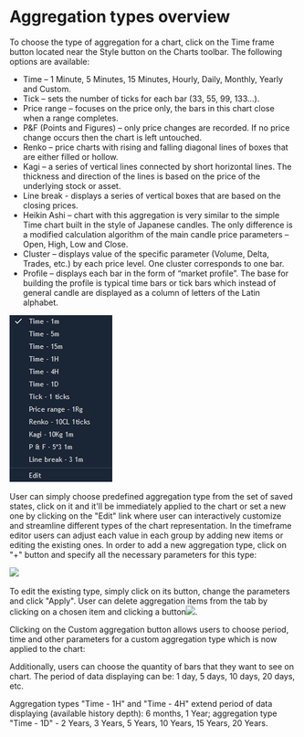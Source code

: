 # Aggregation types overview

To choose the type of aggregation for a chart, click on the Time frame button located near the Style button on the Charts toolbar. The following options are available:

* Time – 1 Minute, 5 Minutes, 15 Minutes, Hourly, Daily, Monthly, Yearly and Custom.
* Tick – sets the number of ticks for each bar \(33, 55, 99, 133...\).
* Price range – focuses on the price only, the bars in this chart close when a range completes.
* P&F \(Points and Figures\) – only price changes are recorded. If no price change occurs then the chart is left untouched.
* Renko – price charts with rising and falling diagonal lines of boxes that are either filled or hollow.
* Kagi – a series of vertical lines connected by short horizontal lines. The thickness and direction of the lines is based on the price of the underlying stock or asset.
* Line break - displays a series of vertical boxes that are based on the closing prices.
* Heikin Ashi – chart with this aggregation is very similar to the simple Time chart built in the style of Japanese candles. The only difference is a modified calculation algorithm of the main candle price parameters – Open, High, Low and Close.
* Cluster – displays value of the specific parameter \(Volume, Delta, Trades, etc.\) by each price level. One cluster corresponds to one bar.
* Profile – displays each bar in the form of “market profile”. The base for building the profile is typical time bars or tick bars which instead of general candle are displayed as a column of letters of the Latin alphabet.

![](../../../../.gitbook/assets/7%20%282%29.png)

User can simply choose predefined aggregation type from the set of saved states, click on it and it'll be immediately applied to the chart or set a new one by clicking on the "Edit" link where user can interactively customize and streamline different types of the chart representation. In the timeframe editor users can adjust each value in each group by adding new items or editing the existing ones. In order to add a new aggregation type, click on "+" button and specify all the necessary parameters for this type:

![](../../../../.gitbook/assets/8.png)

To edit the existing type, simply click on its button, change the parameters and click "Apply". User can delete aggregation items from the tab by clicking on a chosen item and clicking a button![](../../../../.gitbook/assets/9.png).

Clicking on the Custom aggregation button allows users to choose period, time and other parameters for a custom aggregation type which is now applied to the chart:

Additionally, users can choose the quantity of bars that they want to see on chart. The period of data displaying can be: 1 day, 5 days, 10 days, 20 days, etc.

Aggregation types "Time - 1H" and "Time - 4H" extend period of data displaying \(available history depth\): 6 months, 1 Year; aggregation type "Time - 1D" - 2 Years, 3 Years, 5 Years, 10 Years, 15 Years, 20 Years.

